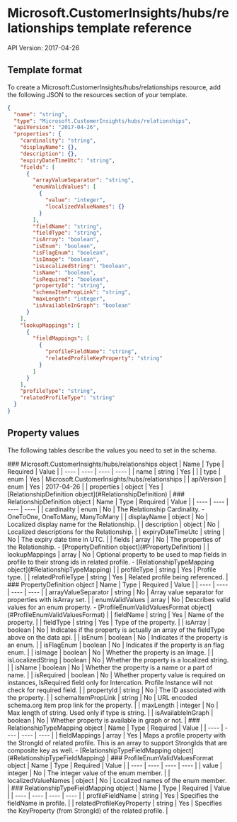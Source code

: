 # Microsoft.CustomerInsights/hubs/relationships template reference
API Version: 2017-04-26
## Template format

To create a Microsoft.CustomerInsights/hubs/relationships resource, add the following JSON to the resources section of your template.

```json
{
  "name": "string",
  "type": "Microsoft.CustomerInsights/hubs/relationships",
  "apiVersion": "2017-04-26",
  "properties": {
    "cardinality": "string",
    "displayName": {},
    "description": {},
    "expiryDateTimeUtc": "string",
    "fields": [
      {
        "arrayValueSeparator": "string",
        "enumValidValues": [
          {
            "value": "integer",
            "localizedValueNames": {}
          }
        ],
        "fieldName": "string",
        "fieldType": "string",
        "isArray": "boolean",
        "isEnum": "boolean",
        "isFlagEnum": "boolean",
        "isImage": "boolean",
        "isLocalizedString": "boolean",
        "isName": "boolean",
        "isRequired": "boolean",
        "propertyId": "string",
        "schemaItemPropLink": "string",
        "maxLength": "integer",
        "isAvailableInGraph": "boolean"
      }
    ],
    "lookupMappings": [
      {
        "fieldMappings": [
          {
            "profileFieldName": "string",
            "relatedProfileKeyProperty": "string"
          }
        ]
      }
    ],
    "profileType": "string",
    "relatedProfileType": "string"
  }
}
```
## Property values

The following tables describe the values you need to set in the schema.

<a id="Microsoft.CustomerInsights/hubs/relationships" />
### Microsoft.CustomerInsights/hubs/relationships object
|  Name | Type | Required | Value |
|  ---- | ---- | ---- | ---- |
|  name | string | Yes |  |
|  type | enum | Yes | Microsoft.CustomerInsights/hubs/relationships |
|  apiVersion | enum | Yes | 2017-04-26 |
|  properties | object | Yes | [RelationshipDefinition object](#RelationshipDefinition) |


<a id="RelationshipDefinition" />
### RelationshipDefinition object
|  Name | Type | Required | Value |
|  ---- | ---- | ---- | ---- |
|  cardinality | enum | No | The Relationship Cardinality. - OneToOne, OneToMany, ManyToMany |
|  displayName | object | No | Localized display name for the Relationship. |
|  description | object | No | Localized descriptions for the Relationship. |
|  expiryDateTimeUtc | string | No | The expiry date time in UTC. |
|  fields | array | No | The properties of the Relationship. - [PropertyDefinition object](#PropertyDefinition) |
|  lookupMappings | array | No | Optional property to be used to map fields in profile to their strong ids in related profile. - [RelationshipTypeMapping object](#RelationshipTypeMapping) |
|  profileType | string | Yes | Profile type. |
|  relatedProfileType | string | Yes | Related profile being referenced. |


<a id="PropertyDefinition" />
### PropertyDefinition object
|  Name | Type | Required | Value |
|  ---- | ---- | ---- | ---- |
|  arrayValueSeparator | string | No | Array value separator for properties with isArray set. |
|  enumValidValues | array | No | Describes valid values for an enum property. - [ProfileEnumValidValuesFormat object](#ProfileEnumValidValuesFormat) |
|  fieldName | string | Yes | Name of the property. |
|  fieldType | string | Yes | Type of the property. |
|  isArray | boolean | No | Indicates if the property is actually an array of the fieldType above on the data api. |
|  isEnum | boolean | No | Indicates if the property is an enum. |
|  isFlagEnum | boolean | No | Indicates if the property is an flag enum. |
|  isImage | boolean | No | Whether the property is an Image. |
|  isLocalizedString | boolean | No | Whether the property is a localized string. |
|  isName | boolean | No | Whether the property is a name or a part of name. |
|  isRequired | boolean | No | Whether property value is required on instances, IsRequired field only for Intercation. Profile Instance will not check for required field. |
|  propertyId | string | No | The ID associated with the property. |
|  schemaItemPropLink | string | No | URL encoded schema.org item prop link for the property. |
|  maxLength | integer | No | Max length of string. Used only if type is string. |
|  isAvailableInGraph | boolean | No | Whether property is available in graph or not. |


<a id="RelationshipTypeMapping" />
### RelationshipTypeMapping object
|  Name | Type | Required | Value |
|  ---- | ---- | ---- | ---- |
|  fieldMappings | array | Yes | Maps a profile property with the StrongId of related profile. This is an array to support StrongIds that are composite key as well. - [RelationshipTypeFieldMapping object](#RelationshipTypeFieldMapping) |


<a id="ProfileEnumValidValuesFormat" />
### ProfileEnumValidValuesFormat object
|  Name | Type | Required | Value |
|  ---- | ---- | ---- | ---- |
|  value | integer | No | The integer value of the enum member. |
|  localizedValueNames | object | No | Localized names of the enum member. |


<a id="RelationshipTypeFieldMapping" />
### RelationshipTypeFieldMapping object
|  Name | Type | Required | Value |
|  ---- | ---- | ---- | ---- |
|  profileFieldName | string | Yes | Specifies the fieldName in profile. |
|  relatedProfileKeyProperty | string | Yes | Specifies the KeyProperty (from StrongId) of the related profile. |

